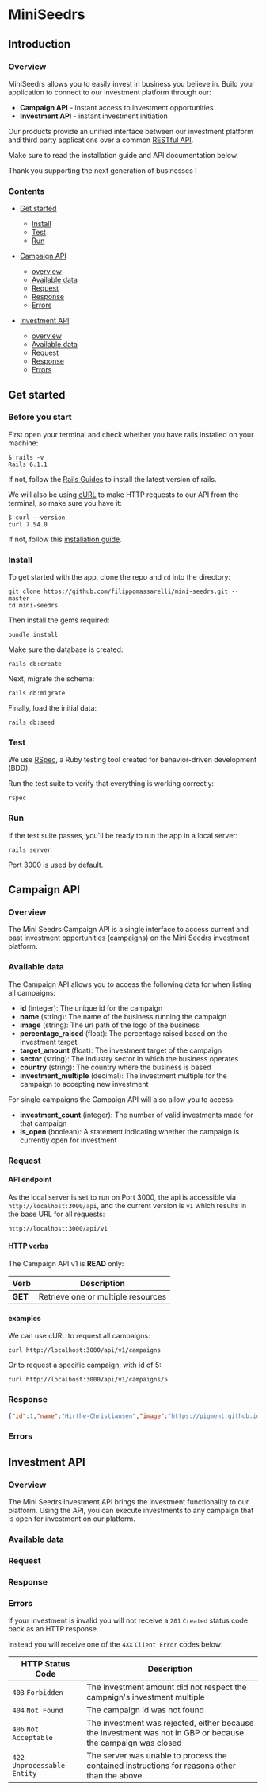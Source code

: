 # MiniSeedrs

## Introduction

### Overview

MiniSeedrs allows you to easily invest in business you believe in. Build your application to connect to our investment platform through our:

* **Campaign API** - instant access to investment opportunities
* **Investment API** - instant investment initiation

Our products provide an unified interface between our investment platform and third party applications over a common [RESTful API](https://en.wikipedia.org/wiki/Representational_state_transfer).

Make sure to read the installation guide and API documentation below. 

Thank you supporting the next generation of businesses !

### Contents

- [Get started](#get-started)
  * [Install](#install)
  * [Test](#test)
  * [Run](#run)
  
- [Campaign API](#campaign-api)
  * [overview](#overview-1)
  * [Available data](#available-data)
  * [Request](#requests)
  * [Response](#response)
  * [Errors](#errors)
  

- [Investment API](#investment-api)
  * [overview](#overview-2)
  * [Available data](#available-data-1)
  * [Request](#requests-1)
  * [Response](#response-1)
  * [Errors](#errors-1)



## Get started

### Before you start

First open your terminal and check whether you have rails installed on your machine:
```
$ rails -v
Rails 6.1.1
```

If not, follow the [Rails Guides](https://guides.rubyonrails.org/v5.0/getting_started.html) to install the latest version of rails.

We will also be using [cURL](https://curl.se/) to make HTTP requests to our API from the terminal, so make sure you have it:
```
$ curl --version
curl 7.54.0
```

If not, follow this [installation guide](https://curl.se/download.html).



### Install

To get started with the app, clone the repo and `cd` into the directory:
```
git clone https://github.com/filippomassarelli/mini-seedrs.git --master
cd mini-seedrs
```

Then install the gems required:
```
bundle install
```

Make sure the database is created:
```
rails db:create
```

Next, migrate the schema:
```
rails db:migrate
```

Finally, load the initial data:
```
rails db:seed
```

### Test

We use [RSpec](https://rspec.info/), a Ruby testing tool created for behavior-driven development (BDD). 

Run the test suite to verify that everything is working correctly:

```
rspec
```

### Run

If the test suite passes, you'll be ready to run the app in a local server:

```
rails server
```

Port 3000 is used by default.


## Campaign API

### Overview

The Mini Seedrs Campaign API is a single interface to access current and past investment opportunities (campaigns) on the Mini Seedrs investment platform. 


### Available data

The Campaign API allows you to access the following data for when listing all campaigns:
* **id** (integer): The unique id for the campaign
* **name** (string): The name of the business running the campaign
* **image** (string): The url path of the logo of the business
* **percentage_raised** (float): The percentage raised based on the investment target
* **target_amount** (float): The investment target of the campaign 
* **sector** (string): The industry sector in which the business operates
* **country** (string): The country where the business is based
* **investment_multiple** (decimal): The investment multiple for the campaign to accepting new investment

For single campaigns the Campaign API will also allow you to access:
* **investment_count** (integer): The number of valid investments made for that campaign
* **is_open** (boolean): A statement indicating whether the campaign is currently open for investment

### Request

#### API endpoint

As the local server is set to run on Port 3000, the api is accessible via ```http://localhost:3000/api```, and the current version is ```v1``` which results in the base URL for all requests:
```
http://localhost:3000/api/v1
```

#### HTTP verbs

The Campaign API v1 is **READ** only:

| Verb | Description |
| --- | ---- |
| **GET** | Retrieve one or multiple resources |


#### examples

We can use cURL to request all campaigns:
```
curl http://localhost:3000/api/v1/campaigns
```

Or to request a specific campaign, with id of 5:
```
curl http://localhost:3000/api/v1/campaigns/5
```

### Response

```json
{"id":1,"name":"Hirthe-Christiansen","image":"https://pigment.github.io/fake-logos/logos/medium/color/2.png","percentage_raised":"215.65","target_amount":922139.12,"sector":"Transportation / Trucking / Railroad","country":"Bhutan","investment_multiple":"9.65"},{"id":2,"name":"Brakus, Jenkins and Goodwin","image":"https://pigment.github.io/fake-logos/logos/medium/color/4.png","percentage_raised":155.0,"target_amount":320170.91,"sector":"E-Learning","country":"Fiji","investment_multiple":"8.92"},{"id":3,"name":"Pouros-Kertzmann","image":"https://pigment.github.io/fake-logos/logos/medium/color/8.png","percentage_raised":74.0,"target_amount":250021.45,"sector":"Railroad Manufacture","country":"Lebanon","investment_multiple":"6.22"},{"id":4,"name":"Raynor-Hayes","image":"https://pigment.github.io/fake-logos/logos/medium/color/1.png","percentage_raised":93.0,"target_amount":627398.49,"sector":"Alternative Medicine","country":"United States of America","investment_multiple":"0.88"},{"id":5,"name":"Friesen, Mills and Wyman","image":"https://pigment.github.io/fake-logos/logos/medium/color/7.png","percentage_raised":"131.25","target_amount":293319.09,"sector":"Performing Arts","country":"Panama","investment_multiple":"7.43"},{"id":6,"name":"Ritchie, Auer and Bogan","image":"https://pigment.github.io/fake-logos/logos/medium/color/4.png","percentage_raised":63.0,"target_amount":767512.34,"sector":"Sporting Goods","country":"Cote d'Ivoire","investment_multiple":"6.25"},{"id":7,"name":"Schneider, Schinner and Krajcik","image":"https://pigment.github.io/fake-logos/logos/medium/color/3.png","percentage_raised":"81.06","target_amount":463503.59,"sector":"Publishing","country":"Eritrea","investment_multiple":"2.73"},{"id":8,"name":"Lehner-Tromp","image":"https://pigment.github.io/fake-logos/logos/medium/color/1.png","percentage_raised":157.0,"target_amount":298843.41,"sector":"Legislative Office","country":"United Kingdom","investment_multiple":"9.86"},{"id":9,"name":"Gerlach Inc","image":"https://pigment.github.io/fake-logos/logos/medium/color/6.png","percentage_raised":32.0,"target_amount":441345.31,"sector":"Pharmaceuticals","country":"Jamaica","investment_multiple":"4.76"},{"id":10,"name":"Langosh-Feeney","image":"https://pigment.github.io/fake-logos/logos/medium/color/13.png","percentage_raised":"349.5","target_amount":560188.11,"sector":"Railroad Manufacture","country":"United Arab Emirates","investment_multiple":"1.14"},{"id":11,"name":"Schuster-Cole","image":"https://pigment.github.io/fake-logos/logos/medium/color/8.png","percentage_raised":129.0,"target_amount":305671.39,"sector":"Railroad Manufacture","country":"Cambodia","investment_multiple":"6.17"},{"id":12,"name":"Kiehn, Flatley and Krajcik","image":"https://pigment.github.io/fake-logos/logos/medium/color/6.png","percentage_raised":33.0,"target_amount":630014.69,"sector":"Machinery","country":"Turkmenistan","investment_multiple":"0.49"},{"id":13,"name":"Batz-Stiedemann","image":"https://pigment.github.io/fake-logos/logos/medium/color/10.png","percentage_raised":100.0,"target_amount":218883.94,"sector":"Utilities","country":"French Polynesia","investment_multiple":"4.86"},{"id":14,"name":"Gusikowski, Zboncak and Stamm","image":"https://pigment.github.io/fake-logos/logos/medium/color/13.png","percentage_raised":54.0,"target_amount":953590.46,"sector":"Computer Hardware","country":"Equatorial Guinea","investment_multiple":"3.31"},{"id":15,"name":"Luettgen-Marks","image":"https://pigment.github.io/fake-logos/logos/medium/color/11.png","percentage_raised":128.0,"target_amount":721622.94,"sector":"Pharmaceuticals","country":"China","investment_multiple":"5.36"},{"id":16,"name":"Erdman Group","image":"https://pigment.github.io/fake-logos/logos/medium/color/6.png","percentage_raised":139.0,"target_amount":155406.35,"sector":"Defense \u0026 Space","country":"Iraq","investment_multiple":"7.88"},{"id":17,"name":"Gutkowski-Dach","image":"https://pigment.github.io/fake-logos/logos/medium/color/5.png","percentage_raised":157.0,"target_amount":570531.27,"sector":"Music","country":"Uzbekistan","investment_multiple":"3.87"},{"id":18,"name":"Wunsch, Kunde and Waelchi","image":"https://pigment.github.io/fake-logos/logos/medium/color/3.png","percentage_raised":49.0,"target_amount":801350.83,"sector":"Aviation \u0026 Aerospace","country":"Iceland","investment_multiple":"7.52"},{"id":19,"name":"Schuppe-Cummings","image":"https://pigment.github.io/fake-logos/logos/medium/color/6.png","percentage_raised":175.0,"target_amount":755296.93,"sector":"Apparel \u0026 Fashion","country":"Venezuela","investment_multiple":"3.21"},{"id":20,"name":"Ullrich, Murray and Bernhard","image":"https://pigment.github.io/fake-logos/logos/medium/color/2.png","percentage_raised":114.0,"target_amount":830287.19,"sector":"Public Policy","country":"United States of America","investment_multiple":"3.86"},{"id":21,"name":"Sporer LLC","image":"https://pigment.github.io/fake-logos/logos/medium/color/2.png","percentage_raised":167.0,"target_amount":934921.04,"sector":"Religious Institutions","country":"Montserrat","investment_multiple":"4.15"},{"id":22,"name":"Leannon-Tillman","image":"https://pigment.github.io/fake-logos/logos/medium/color/11.png","percentage_raised":165.0,"target_amount":366925.77,"sector":"Libraries","country":"Niger","investment_multiple":"1.26"},{"id":23,"name":"Becker-Stiedemann","image":"https://pigment.github.io/fake-logos/logos/medium/color/11.png","percentage_raised":161.0,"target_amount":881270.98,"sector":"Glass, Ceramics \u0026 Concrete","country":"Iran","investment_multiple":"1.94"},{"id":24,"name":"Turner, Wiegand and Cole","image":"https://pigment.github.io/fake-logos/logos/medium/color/11.png","percentage_raised":85.0,"target_amount":315497.39,"sector":"Medical Practice","country":"Iran","investment_multiple":"2.58"},{"id":25,"name":"Koepp, Runolfsson and Breitenberg","image":"https://pigment.github.io/fake-logos/logos/medium/color/1.png","percentage_raised":163.0,"target_amount":465926.87,"sector":"Sports","country":"Bahamas","investment_multiple":"9.37"},{"id":26,"name":"Schinner, Feil and Sanford","image":"https://pigment.github.io/fake-logos/logos/medium/color/11.png","percentage_raised":142.0,"target_amount":453860.68,"sector":"Animation","country":"Georgia","investment_multiple":"1.04"},{"id":27,"name":"Dibbert-Quitzon","image":"https://pigment.github.io/fake-logos/logos/medium/color/10.png","percentage_raised":27.0,"target_amount":597204.92,"sector":"Hospital \u0026 Health Care","country":"Mongolia","investment_multiple":"0.32"},{"id":28,"name":"Grant and Sons","image":"https://pigment.github.io/fake-logos/logos/medium/color/10.png","percentage_raised":133.0,"target_amount":579193.16,"sector":"Logistics and Supply Chain","country":"American Samoa","investment_multiple":"6.83"},{"id":29,"name":"Maggio Group","image":"https://pigment.github.io/fake-logos/logos/medium/color/7.png","percentage_raised":148.0,"target_amount":717423.42,"sector":"Recreational Facilities and Services","country":"Qatar","investment_multiple":"9.31"},{"id":30,"name":"Howe and Sons","image":"https://pigment.github.io/fake-logos/logos/medium/color/12.png","percentage_raised":51.0,"target_amount":367891.83,"sector":"Arts and Crafts","country":"Martinique","investment_multiple":"0.98"},{"id":31,"name":"Swaniawski Inc","image":"https://pigment.github.io/fake-logos/logos/medium/color/12.png","percentage_raised":157.0,"target_amount":293054.15,"sector":"Graphic Design","country":"Honduras","investment_multiple":"5.69"},{"id":32,"name":"Friesen, Friesen and Mertz","image":"https://pigment.github.io/fake-logos/logos/medium/color/9.png","percentage_raised":139.0,"target_amount":706985.52,"sector":"Fine Art","country":"Svalbard \u0026 Jan Mayen Islands","investment_multiple":"6.34"},{"id":33,"name":"Beahan LLC","image":"https://pigment.github.io/fake-logos/logos/medium/color/7.png","percentage_raised":94.0,"target_amount":802402.66,"sector":"Photography","country":"Norfolk Island","investment_multiple":"9.59"},{"id":34,"name":"Hartmann-Collins","image":"https://pigment.github.io/fake-logos/logos/medium/color/12.png","percentage_raised":84.0,"target_amount":505114.61,"sector":"Computer Software","country":"Burkina Faso","investment_multiple":"9.45"},{"id":35,"name":"Kling, Donnelly and Hauck","image":"https://pigment.github.io/fake-logos/logos/medium/color/4.png","percentage_raised":21.0,"target_amount":328634.39,"sector":"Consumer Services","country":"Palestinian Territory","investment_multiple":"7.29"},{"id":36,"name":"Rutherford-Blick","image":"https://pigment.github.io/fake-logos/logos/medium/color/8.png","percentage_raised":112.0,"target_amount":907305.94,"sector":"Higher Education","country":"Faroe Islands","investment_multiple":"6.37"},{"id":37,"name":"Keebler and Sons","image":"https://pigment.github.io/fake-logos/logos/medium/color/10.png","percentage_raised":76.0,"target_amount":262538.52,"sector":"Program Development","country":"Hungary","investment_multiple":"2.18"},{"id":38,"name":"Weissnat-Metz","image":"https://pigment.github.io/fake-logos/logos/medium/color/12.png","percentage_raised":140.0,"target_amount":743620.01,"sector":"Medical Practice","country":"Cyprus","investment_multiple":"9.04"},{"id":39,"name":"Cormier, Reinger and Haag","image":"https://pigment.github.io/fake-logos/logos/medium/color/5.png","percentage_raised":27.0,"target_amount":574667.11,"sector":"Performing Arts","country":"Samoa","investment_multiple":"8.61"},{"id":40,"name":"Casper, Hodkiewicz and Wiza","image":"https://pigment.github.io/fake-logos/logos/medium/color/1.png","percentage_raised":25.0,"target_amount":553591.75,"sector":"Cosmetics","country":"Israel","investment_multiple":"6.11"},{"id":41,"name":"Quigley-Bergstrom","image":"https://pigment.github.io/fake-logos/logos/medium/color/4.png","percentage_raised":129.0,"target_amount":371338.18,"sector":"Arts and Crafts","country":"Saint Helena","investment_multiple":"5.45"},{"id":42,"name":"Lynch-Keeling","image":"https://pigment.github.io/fake-logos/logos/medium/color/11.png","percentage_raised":161.0,"target_amount":848705.28,"sector":"Recreational Facilities and Services","country":"Palau","investment_multiple":"2.38"},{"id":43,"name":"Rogahn, Dietrich and Hudson","image":"https://pigment.github.io/fake-logos/logos/medium/color/8.png","percentage_raised":136.0,"target_amount":106652.93,"sector":"Consumer Services","country":"Luxembourg","investment_multiple":"0.84"},{"id":44,"name":"Herman LLC","image":"https://pigment.github.io/fake-logos/logos/medium/color/11.png","percentage_raised":189.0,"target_amount":512831.76,"sector":"Judiciary","country":"Kyrgyz Republic","investment_multiple":"1.82"},{"id":45,"name":"Johnson and Sons","image":"https://pigment.github.io/fake-logos/logos/medium/color/6.png","percentage_raised":94.0,"target_amount":803370.87,"sector":"Internet","country":"Botswana","investment_multiple":"6.47"},{"id":46,"name":"Sauer, Schmitt and Will","image":"https://pigment.github.io/fake-logos/logos/medium/color/6.png","percentage_raised":136.0,"target_amount":817761.08,"sector":"Packaging and Containers","country":"Norfolk Island","investment_multiple":"8.56"},{"id":47,"name":"Kerluke and Sons","image":"https://pigment.github.io/fake-logos/logos/medium/color/12.png","percentage_raised":42.0,"target_amount":393597.01,"sector":"Information Technology and Services","country":"Guatemala","investment_multiple":"7.25"},{"id":48,"name":"Hartmann, Sporer and Sawayn","image":"https://pigment.github.io/fake-logos/logos/medium/color/6.png","percentage_raised":170.0,"target_amount":367475.01,"sector":"Law Enforcement","country":"Guinea","investment_multiple":"7.92"},{"id":49,"name":"Goodwin-Zboncak","image":"https://pigment.github.io/fake-logos/logos/medium/color/4.png","percentage_raised":"208.32","target_amount":922613.02,"sector":"Program Development","country":"Lebanon","investment_multiple":"5.75"},{"id":50,"name":"Macejkovic-Stokes","image":"https://pigment.github.io/fake-logos/logos/medium/color/11.png","percentage_raised":110.0,"target_amount":915381.62,"sector":"Executive Office","country":"France","investment_multiple":"9.32"}
```


### Errors
  

## Investment API

### Overview

The Mini Seedrs Investment API brings the investment functionality to our platform. Using the API, you can execute investments to any campaign that is open for investment on our platform.

### Available data

### Request

### Response

### Errors

If your investment is invalid you will not receive a ```201``` ```Created``` status code back as an HTTP response. 

Instead you will receive one of the ```4XX``` ```Client Error``` codes below:

| HTTP Status Code | Description |
| --- | ---- |
| ```403``` ```Forbidden``` | The investment amount did not respect the campaign's investment multiple |
| ```404``` ```Not Found``` | The campaign id was not found |
| ```406``` ```Not Acceptable``` | The investment was rejected, either because the investment was not in GBP or because the campaign was closed |
| ```422``` ```Unprocessable Entity``` | The server was unable to process the contained instructions for reasons other than the above |

